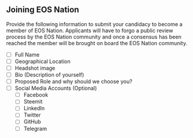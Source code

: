## Joining EOS Nation

Provide the following information to submit your candidacy to become a member of EOS Nation.
Applicants will have to forgo a public review process by the EOS Nation community and once a consensus has been reached the member will be brought on board the EOS Nation community.

- [ ] Full Name
- [ ] Geographical Location
- [ ] Headshot image
- [ ] Bio (Description of yourself)
- [ ] Proposed Role and why should we choose you?
- [ ] Social Media Accounts (Optional)
  - [ ] Facebook
  - [ ] Steemit
  - [ ] LinkedIn
  - [ ] Twitter
  - [ ] GitHub
  - [ ] Telegram
